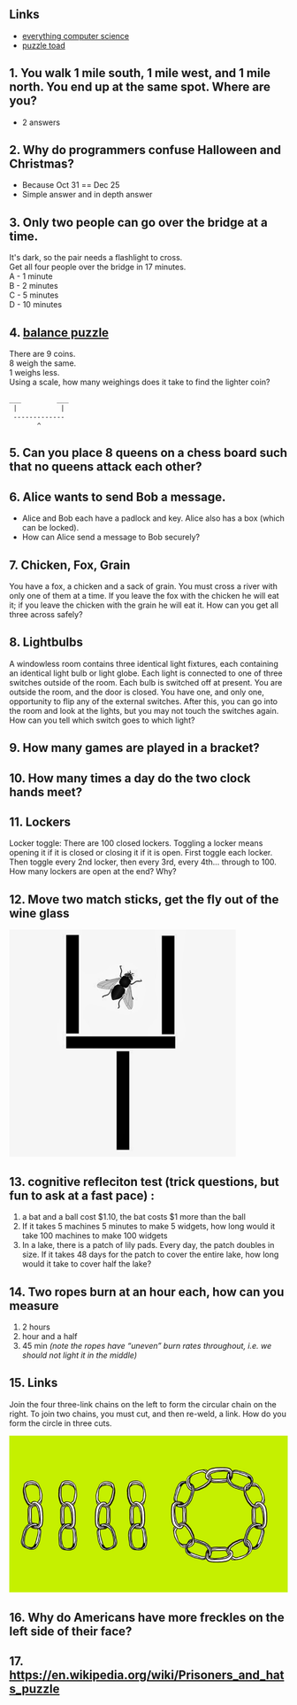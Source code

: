 ## Links
* [everything computer science](http://everythingcomputerscience.com/CSPuzzles.html)
* [puzzle toad](https://www.cs.cmu.edu/puzzle/)


## 1. You walk 1 mile south, 1 mile west, and 1 mile north.  You end up at the same spot.  Where are you?
- 2 answers

## 2. Why do programmers confuse Halloween and Christmas?
- Because Oct 31 == Dec 25
- Simple answer and in depth answer

## 3. Only two people can go over the bridge at a time.  
It's dark, so the pair needs a flashlight to cross.  
Get all four people over the bridge in 17 minutes.  
A - 1 minute  
B - 2 minutes  
C - 5 minutes  
D - 10 minutes  

## 4. [balance puzzle](https://en.wikipedia.org/wiki/Balance_puzzle#The_nine-coin_problem)
There are 9 coins.  
8 weigh the same.  
1 weighs less.  
Using a scale, how many weighings does it take to find the lighter coin?

```
___         ___
 |           |
 -------------
       ^
```

## 5. Can you place 8 queens on a chess board such that no queens attack each other?

## 6. Alice wants to send Bob a message.
* Alice and Bob each have a padlock and key. Alice also has a box (which can be locked).
* How can Alice send a message to Bob securely?

## 7. Chicken, Fox, Grain
You have a fox, a chicken and a sack of grain. You must cross a river with only one of them at a time. If you leave the fox with the chicken he will eat it; if you leave the chicken with the grain he will eat it. How can you get all three across safely?

## 8. Lightbulbs
A windowless room contains three identical light fixtures, each containing an identical light bulb or light globe. Each light is connected to one of three switches outside of the room. Each bulb is switched off at present. You are outside the room, and the door is closed. You have one, and only one, opportunity to flip any of the external switches. After this, you can go into the room and look at the lights, but you may not touch the switches again. How can you tell which switch goes to which light?

## 9. How many games are played in a bracket?

## 10. How many times a day do the two clock hands meet?

## 11. Lockers
Locker toggle: There are 100 closed lockers. Toggling a locker means opening it if it is closed or closing it if it is open. First toggle each locker. Then toggle every 2nd locker, then every 3rd, every 4th… through to 100. How many lockers are open at the end? Why?

## 12. Move two match sticks, get the fly out of the wine glass
 
![wine glass](images/wineGlass.jpg)
 
## 13. cognitive refleciton test (trick questions, but fun to ask at a fast pace) :
1) a bat and a ball cost $1.10, the bat costs $1 more than the ball
2) If it takes 5 machines 5 minutes to make 5 widgets, how long would it take 100 machines to make 100 widgets
3) In a lake, there is a patch of lily pads. Every day, the patch doubles in size. If it takes 48 days for the patch to cover the entire lake, how long would it take to cover half the lake?

## 14. Two ropes burn at an hour each, how can you measure
1) 2 hours
2) hour and a half
3) 45 min
*(note the ropes have “uneven” burn rates throughout, i.e. we should not light it in the middle)*

## 15. Links
Join the four three-link chains on the left to form the circular chain on the right. To join two chains, you must cut, and then re-weld, a link. How do you form the circle in three cuts.

![chains](images/chains.png)

## 16. Why do Americans have more freckles on the left side of their face?

## 17. https://en.wikipedia.org/wiki/Prisoners_and_hats_puzzle
